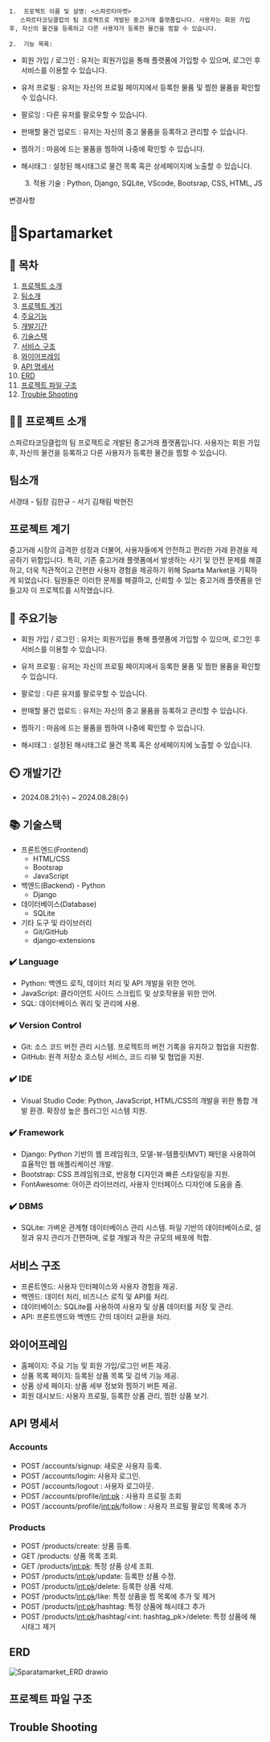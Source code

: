 	1.	프로젝트 이름 및 설명: <스파르타마켓> 
       스파르타코딩클럽의 팀 프로젝트로 개발된 중고거래 플랫폼입니다. 사용자는 회원 가입 후, 자신의 물건을 등록하고 다른 사용자가 등록한 물건을 찜할 수 있습니다.
 
	2.	기능 목록:
   - 회원 가입 / 로그인 : 유저는 회원가입을 통해 플랫폼에 가입할 수 있으며, 로그인 후 서비스를 이용할 수 있습니다.
   - 유저 프로필 : 유저는 자신의 프로필 페이지에서 등록한 물품 및 찜한 물품을 확인할 수 있습니다.
   - 팔로잉 : 다른 유저를 팔로우할 수 있습니다.
   - 판매할 물건 업로드 : 유저는 자신의 중고 물품을 등록하고 관리할 수 있습니다.
   - 찜하기 : 마음에 드는 물품을 찜하여 나중에 확인할 수 있습니다.
   - 해시태그 : 설정된 해시태그로 물건 목록 혹은 상세페이지에 노출할 수 있습니다.

       3. 적용 기술 : Python, Django, SQLite, VScode, Bootsrap, CSS, HTML, JS

변경사항

# Spartamarket

## 📖 목차
1. [프로젝트 소개](#프로젝트-소개)
2. [팀소개](#팀소개)
3. [프로젝트 계기](#프로젝트-계기)
4. [주요기능](#주요기능)
5. [개발기간](#개발기간)
6. [기술스택](#기술스택)
7. [서비스 구조](#서비스-구조)
8. [와이어프레임](#와이어프레임)
9. [API 명세서](#API-명세서)
10. [ERD](#ERD)
11. [프로젝트 파일 구조](#프로젝트-파일-구조)
12. [Trouble Shooting](#trouble-shooting)
    
## 👨‍🏫 프로젝트 소개
스파르타코딩클럽의 팀 프로젝트로 개발된 중고거래 플랫폼입니다.
사용자는 회원 가입 후, 자신의 물건을 등록하고 다른 사용자가 등록한 물건을 찜할 수 있습니다.

## 팀소개
서경태 - 팀장
김한규 - 서기
김채림
박현진

## 프로젝트 계기
중고거래 시장의 급격한 성장과 더불어, 사용자들에게 안전하고 편리한 거래 환경을 제공하기 위함입니다.
특히, 기존 중고거래 플랫폼에서 발생하는 사기 및 안전 문제를 해결하고, 더욱 직관적이고 간편한 사용자 경험을 제공하기 위해 Sparta Market을 기획하게 되었습니다.
팀원들은 이러한 문제를 해결하고, 신뢰할 수 있는 중고거래 플랫폼을 만들고자 이 프로젝트를 시작했습니다.

## 💜 주요기능

- 회원 가입 / 로그인 : 유저는 회원가입을 통해 플랫폼에 가입할 수 있으며, 로그인 후 서비스를 이용할 수 있습니다.

- 유저 프로필 : 유저는 자신의 프로필 페이지에서 등록한 물품 및 찜한 물품을 확인할 수 있습니다.

- 팔로잉 : 다른 유저를 팔로우할 수 있습니다.

- 판매할 물건 업로드 : 유저는 자신의 중고 물품을 등록하고 관리할 수 있습니다.

- 찜하기 : 마음에 드는 물품을 찜하여 나중에 확인할 수 있습니다.

- 해시태그 : 설정된 해시태그로 물건 목록 혹은 상세페이지에 노출할 수 있습니다.


## ⏲️ 개발기간
- 2024.08.21(수) ~ 2024.08.28(수)

## 📚️ 기술스택
- 프론트엔드(Frontend)
	- HTML/CSS
	- Bootsrap
	- JavaScript
- 백엔드(Backend) 
    	- Python
  	- Django
- 데이터베이스(Database)
  	- SQLite
- 기타 도구 및 라이브러리
  	- Git/GitHub
  	- django-extensions

### ✔️ Language
- Python: 백엔드 로직, 데이터 처리 및 API 개발을 위한 언어.
- JavaScript: 클라이언트 사이드 스크립트 및 상호작용을 위한 언어.
- SQL: 데이터베이스 쿼리 및 관리에 사용.
  
### ✔️ Version Control
- Git: 소스 코드 버전 관리 시스템. 프로젝트의 버전 기록을 유지하고 협업을 지원함.
- GitHub: 원격 저장소 호스팅 서비스, 코드 리뷰 및 협업을 지원.
### ✔️ IDE
- Visual Studio Code: Python, JavaScript, HTML/CSS의 개발을 위한 통합 개발 환경. 확장성 높은 플러그인 시스템 지원.
  
### ✔️ Framework
- Django: Python 기반의 웹 프레임워크, 모델-뷰-템플릿(MVT) 패턴을 사용하여 효율적인 웹 애플리케이션 개발.
- Bootstrap: CSS 프레임워크로, 반응형 디자인과 빠른 스타일링을 지원.
- FontAwesome: 아이콘 라이브러리, 사용자 인터페이스 디자인에 도움을 줌.

### ✔️  DBMS
- SQLite: 가벼운 관계형 데이터베이스 관리 시스템. 파일 기반의 데이터베이스로, 설정과 유지 관리가 간편하며, 로컬 개발과 작은 규모의 배포에 적합.
  
## 서비스 구조
- 프론트엔드: 사용자 인터페이스와 사용자 경험을 제공.
- 백엔드: 데이터 처리, 비즈니스 로직 및 API를 처리.
- 데이터베이스: SQLite를 사용하여 사용자 및 상품 데이터를 저장 및 관리.
- API: 프론트엔드와 백엔드 간의 데이터 교환을 처리.

## 와이어프레임
- 홈페이지: 주요 기능 및 회원 가입/로그인 버튼 제공.
- 상품 목록 페이지: 등록된 상품 목록 및 검색 기능 제공.
- 상품 상세 페이지: 상품 세부 정보와 찜하기 버튼 제공.
- 회원 대시보드: 사용자 프로필, 등록한 상품 관리, 찜한 상품 보기.

## API 명세서

### Accounts
- POST /accounts/signup: 새로운 사용자 등록.
- POST /accounts/login: 사용자 로그인.
- POST /accounts/logout : 사용자 로그아웃.
- POST /accounts/profile/<int:pk> : 사용자 프로필 조회
- POST /accounts/profile/<int:pk>/follow : 사용자 프로필 팔로잉 목록에 추가

### Products
- POST /products/create: 상품 등록.
- GET /products: 상품 목록 조회.
- GET /products/<int:pk>: 특정 상품 상세 조회.
- POST /products/<int:pk>/update: 등록한 상품 수정.
- POST /products/<int:pk>/delete: 등록한 상품 삭제.
- POST /products/<int:pk>/like: 특정 상품을 찜 목록에 추가 및 제거
- POST /products/<int:pk>/hashtag: 특정 상품에 해시태그 추가
- POST /products/<int:pk>/hashtag/<int: hashtag_pk>/delete: 특정 상품에 해시태그 제거

## ERD
![Sparatamarket_ERD drawio](https://github.com/user-attachments/assets/1a028081-036b-43e4-91a9-155b133b453b)


## 프로젝트 파일 구조




## Trouble Shooting
